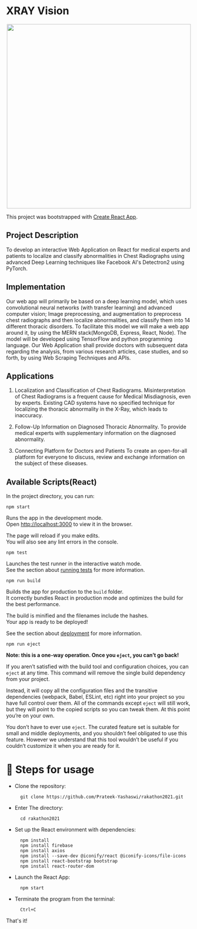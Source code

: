 # XRAY Vision

<p align="center">
<img width="500" height="500" src="https://user-images.githubusercontent.com/52810449/114263704-caecdf00-9a04-11eb-8612-7284f2e749ae.png">
</p>

This project was bootstrapped with [Create React App](https://github.com/facebook/create-react-app).

## Project Description
To develop an interactive Web Application on React for medical experts and patients to localize and classify abnormalities in Chest Radiographs using advanced Deep Learning techniques like Facebook AI's Detectron2 using PyTorch.

## Implementation
Our web app will primarily be based on a deep learning model, which uses convolutional neural networks (with transfer learning) and advanced computer vision; Image preprocessing, and augmentation to preprocess chest radiographs and then localize abnormalities, and classify them into 14 different thoracic disorders. To facilitate this model we will make a web app around it, by using the MERN stack(MongoDB, Express, React, Node). The model will be developed using TensorFlow and python programming language. Our Web Application shall provide doctors with subsequent data regarding the analysis, from various research articles, case studies, and so forth, by using Web Scraping Techniques and APIs.


## Applications

1. Localization and Classification of Chest Radiograms. Misinterpretation of Chest Radiograms is a frequent cause for Medical Misdiagnosis, even by experts. Existing CAD systems have no specified technique for localizing the thoracic abnormality in the X-Ray, which leads to inaccuracy.

2. Follow-Up Information on Diagnosed Thoracic Abnormality. To provide medical experts with supplementary information on the diagnosed abnormality.

3. Connecting Platform for Doctors and Patients To create an open-for-all platform for everyone to discuss, review and exchange information on the subject of these diseases.

## Available Scripts(React)

In the project directory, you can run:

 `npm start`
 
Runs the app in the development mode.\
Open [http://localhost:3000](http://localhost:3000) to view it in the browser.

The page will reload if you make edits.\
You will also see any lint errors in the console.

 `npm test`

Launches the test runner in the interactive watch mode.\
See the section about [running tests](https://facebook.github.io/create-react-app/docs/running-tests) for more information.

 `npm run build`

Builds the app for production to the `build` folder.\
It correctly bundles React in production mode and optimizes the build for the best performance.

The build is minified and the filenames include the hashes.\
Your app is ready to be deployed!

See the section about [deployment](https://facebook.github.io/create-react-app/docs/deployment) for more information.

 `npm run eject`

**Note: this is a one-way operation. Once you `eject`, you can’t go back!**

If you aren’t satisfied with the build tool and configuration choices, you can `eject` at any time. This command will remove the single build dependency from your project.

Instead, it will copy all the configuration files and the transitive dependencies (webpack, Babel, ESLint, etc) right into your project so you have full control over them. All of the commands except `eject` will still work, but they will point to the copied scripts so you can tweak them. At this point you’re on your own.

You don’t have to ever use `eject`. The curated feature set is suitable for small and middle deployments, and you shouldn’t feel obligated to use this feature. However we understand that this tool wouldn’t be useful if you couldn’t customize it when you are ready for it.

# :green_book: Steps for usage

- Clone the repository: 

        git clone https://github.com/Prateek-Yashaswi/rakathon2021.git
- Enter The directory: 

        cd rakathon2021
- Set up the React environment with dependencies:

        npm install
        npm install firebase
        npm install axios
        npm install --save-dev @iconify/react @iconify-icons/file-icons
        npm install react-bootstrap bootstrap
        npm install react-router-dom
- Launch the React App:
        
        npm start
- Terminate the program from the terminal:

        Ctrl+C

That's it!
